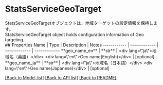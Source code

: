 # StatsServiceGeoTarget

<div lang=\"ja\">StatsServiceGeoTargetオブジェクトは、地域ターゲットの設定情報を保持します。</div> <div lang=\"en\">StatsServiceGeoTarget object holds configuration information of Geo targeting.</div> 
## Properties
Name | Type | Description | Notes
------------ | ------------- | ------------- | -------------
**geo_name_en** | **str** | &lt;div lang&#x3D;\&quot;ja\&quot;&gt;地域名（英語）&lt;/div&gt; &lt;div lang&#x3D;\&quot;en\&quot;&gt;Geo name(English)&lt;/div&gt;  | [optional] 
**geo_name_ja** | **str** | &lt;div lang&#x3D;\&quot;ja\&quot;&gt;地域名（日本語）&lt;/div&gt; &lt;div lang&#x3D;\&quot;en\&quot;&gt;Geo name(Japanese)&lt;/div&gt;  | [optional] 

[[Back to Model list]](../README.md#documentation-for-models) [[Back to API list]](../README.md#documentation-for-api-endpoints) [[Back to README]](../README.md)


